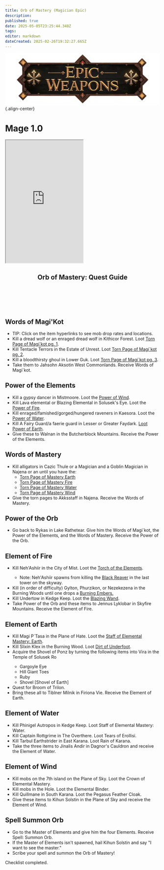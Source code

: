 ```yaml
---
title: Orb of Mastery (Magician Epic)
description: 
published: true
date: 2025-05-05T23:25:44.348Z
tags: 
editor: markdown
dateCreated: 2025-02-26T19:32:27.665Z
---
```


![epicweapons.webp](/epicweapons.webp){.align-center}

# Mage 1.0

<iframe src="https://www.thjdi.cc/item/2028034" width="50%" height="400px"></iframe>

<article class="wiki-article">
  <header>
    <h2>Orb of Mastery: Quest Guide</h2>
  </header>
<br><br>
  <section>
    <h2>Words of Magi'Kot</h2>
    <ul>
      <li>TIP: Click on the item hyperlinks to see mob drop rates and locations.</li>
      <li>Kill a dread wolf or an enraged dread wolf in Kithicor Forest. Loot <a href="https://www.thjdi.cc/item/28000">Torn Page of Magi`kot pg. 1</a>.</li>
      <li>Kill Tentacle Terrors in the Estate of Unrest. Loot <a href="https://www.thjdi.cc/item/28001">Torn Page of Magi`kot pg. 2</a>.</li>
      <li>Kill a bloodthirsty ghoul in Lower Guk. Loot <a href="https://www.thjdi.cc/item/28002">Torn Page of Magi`kot pg. 3</a>.</li>
      <li>Take them to Jahsohn Aksotin West Commonlands. Receive Words of Magi`kot.</li>
    </ul>
  </section>

  <section>
    <h2>Power of the Elements</h2>
    <ul>
      <li>Kill a gypsy dancer in Mistmoore. Loot the <a href="https://www.thjdi.cc/item/28037">Power of Wind</a>.</li>
      <li>Kill Lava elemental or Blazing Elemental in Solusek's Eye. Loot the <a href="https://www.thjdi.cc/item/28036">Power of Fire</a>.</li>
      <li>Kill enraged/famished/gorged/hungered raveners in Kaesora. Loot the <a href="https://www.thjdi.cc/item/28039">Power of Water</a>.</li>
      <li>Kill A Fairy Guard/a faerie guard in Lesser or Greater Faydark. <a href="https://www.thjdi.cc/item/28038">Loot Power of Earth</a>.</li>
      <li>Give these to Walnan in the Butcherblock Mountains. Receive the Power of the Elements.</li>
    </ul>
  </section>

  <section>
    <h2>Words of Mastery</h2>
    <ul>
      <li>
        Kill alligators in Cazic Thule or a Magician and a Goblin Magician in Najena or an until you have the:
        <ul>
          <li><a href="https://www.thjdi.cc/item/28029">Torn Page of Mastery Earth</a></li>
          <li><a href="https://www.thjdi.cc/item/28027">Torn Page of Mastery Fire</a></li>
          <li><a href="https://www.thjdi.cc/item/28030">Torn Page of Mastery Water</a></li>
          <li><a href="https://www.thjdi.cc/item/28028">Torn Page of Mastery Wind</a></li>
        </ul>
      </li>
      <li>Give the torn pages to Akksstaff in Najena. Receive the Words of Mastery.</li>
    </ul>
  </section>

  <section>
    <h2>Power of the Orb</h2>
    <ul>
      <li>
        Go back to Rykas in Lake Rathetear. Give him the Words of Magi`kot, the Power of the Elements, and the Words of Mastery.
        Receive the Power of the Orb.
      </li>
    </ul>
  </section>

  <section>
    <h2>Element of Fire</h2>
    <ul>
      <li>
        Kill Neh'Ashiir in the City of Mist. Loot the <a href="https://www.thjdi.cc/item/28007">Torch of the Elements</a>.         </li>
			<ul><li>Note: Neh'Ashiir spawns from killing the <a href="https://www.thjdi.cc/npc/90192">Black Reaver</a> in the last tower on the skyway.</ul></li>
      <li>Kill (in order of difficulty) Gylton, Phurzikon, or Nezekezena in the Burning Woods until one drops a <a href="https://www.thjdi.cc/item/28008">Burning Embers.</a></li>
      <li>Kill Undertow in Kedge Keep. Loot the <a href="https://www.thjdi.cc/item/10376">Blazing Wand</a>.</li>
      <li>
        Take Power of the Orb and these items to Jennus Lyklobar in Skyfire Mountains.
        Receive the Element of Fire.
      </li>
    </ul>
  </section>

  <section>
    <h2>Element of Earth</h2>
    <ul>
      <li>
        Kill Magi P`Tasa in the Plane of Hate.
        Loot the <a href="https://www.thjdi.cc/item/11567">Staff of Elemental Mastery: Earth</a>.
      </li>
      <li>Kill Slixin Klex in the Burning Wood. Loot <a href="https://www.thjdi.cc/item/28042">Dirt of Underfoot</a>.
      </li>
		  <li> Acquire the Shovel of Ponz by turning the following items into Vira in the Temple of Solusek Ro
      </li>
		  <ul>
			   <li>Gargoyle Eye</li>
			   <li>Hill Giant Toes</li>
			   <li>Ruby</li>
			   <li>Shovel [Shovel of Earth]</li>
		  </ul>
      <li>Quest for Broom of Trilon.</li>
      <li>
        Bring these all to Tiblner Milnik in Firiona Vie.
        Receive the Element of Earth.
      </li>
    </ul>
  </section>

  <section>
    <h2>Element of Water</h2>
    <ul>
      <li>Kill Phinigel Autropos in Kedge Keep. Loot Staff of Elemental Mastery: Water.</li>
      <li>Kill Captain Rottgrime in The Overthere. Loot Tears of Erollisi.</li>
      <li>Kill Tarbul Earthstrider in East Karana. Loot Rain of Karana.</li>
      <li>
        Take the three items to Jinalis Andir in Dagnor's Cauldron and receive the Element of Water.
      </li>
    </ul>
  </section>

  <section>
    <h2>Element of Wind</h2>
    <ul>
      <li>Kill mobs on the 7th island on the Plane of Sky. Loot the Crown of Elemental Mastery.</li>
      <li>Kill mobs in the Hole. Loot the Elemental Binder.</li>
      <li>Kill Quillmane in South Karana. Loot the Pegasus Feather Cloak.</li>
      <li>
        Give these items to Kihun Solstin in the Plane of Sky and receive the Element of Wind.
      </li>
    </ul>
  </section>

  <section>
    <h2>Spell Summon Orb</h2>
    <ul>
      <li>
        Go to the Master of Elements and give him the four Elements.
        Receive Spell: Summon Orb.
      </li>
      <li>
        If the Master of Elements isn't spawned, hail Kihun Solstin and say "I want to see the master."
      </li>
      <li>Scribe your spell and summon the Orb of Mastery!</li>
    </ul>
  </section>

  <footer>
    <p>Checklist completed.</p>
  </footer>
</article>
